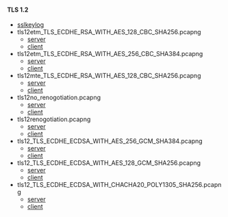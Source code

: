 #### TLS 1.2

- [sslkeylog](sslkeylog)
- tls12etm_TLS_ECDHE_RSA_WITH_AES_128_CBC_SHA256.pcapng
  - [server](README_tls12etm_TLS_ECDHE_RSA_WITH_AES_128_CBC_SHA256_server.md)
  - [client](README_tls12etm_TLS_ECDHE_RSA_WITH_AES_128_CBC_SHA256_client.md)
- tls12etm_TLS_ECDHE_RSA_WITH_AES_256_CBC_SHA384.pcapng
  - [server](README_tls12etm_TLS_ECDHE_RSA_WITH_AES_256_CBC_SHA384_server.md)
  - [client](README_tls12etm_TLS_ECDHE_RSA_WITH_AES_256_CBC_SHA384_client.md)
- tls12mte_TLS_ECDHE_RSA_WITH_AES_128_CBC_SHA256.pcapng
  - [server](README_tls12mte_TLS_ECDHE_RSA_WITH_AES_128_CBC_SHA256_server.md)
  - [client](README_tls12mte_TLS_ECDHE_RSA_WITH_AES_128_CBC_SHA256_client.md)
- tls12no_renogotiation.pcapng
  - [server](README_tls12no_renegotiation_server.md)
  - [client](README_tls12no_renegotiation_client.md)
- tls12renogotiation.pcapng
  - [server](README_tls12renegotiation_server.md)
  - [client](README_tls12renegotiation_client.md)
- tls12_TLS_ECDHE_ECDSA_WITH_AES_256_GCM_SHA384.pcapng
  - [server](README_tls12_TLS_ECDHE_ECDSA_WITH_AES_256_GCM_SHA384_server.md)
  - [client](README_tls12_TLS_ECDHE_ECDSA_WITH_AES_256_GCM_SHA384_client.md)
- tls12_TLS_ECDHE_ECDSA_WITH_AES_128_GCM_SHA256.pcapng
  - [server](README_tls12_TLS_ECDHE_ECDSA_WITH_AES_128_GCM_SHA256_server.md)
  - [client](README_tls12_TLS_ECDHE_ECDSA_WITH_AES_128_GCM_SHA256_client.md)
- tls12_TLS_ECDHE_ECDSA_WITH_CHACHA20_POLY1305_SHA256.pcapng
  - [server](README_tls12_TLS_ECDHE_ECDSA_WITH_CHACHA20_POLY1305_SHA256_server.md)
  - [client](README_tls12_TLS_ECDHE_ECDSA_WITH_CHACHA20_POLY1305_SHA256_client.md)

